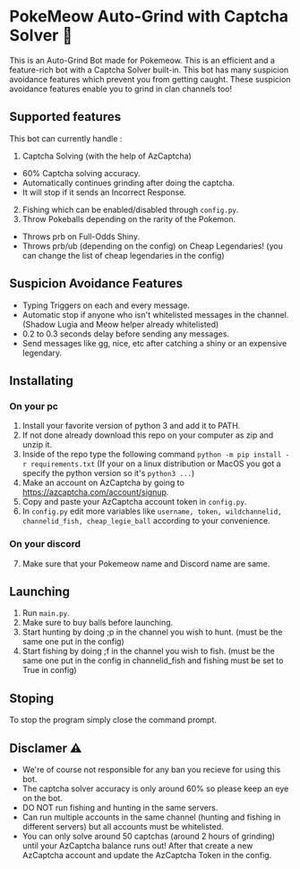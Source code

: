# PokeMeow Auto-Grind with Captcha Solver 🤖
This is an Auto-Grind Bot made for Pokemeow. This is an efficient and a feature-rich bot with a Captcha Solver built-in. This bot has many suspicion avoidance features which prevent you from getting caught. These suspicion avoidance features enable you to grind in clan channels too!

## Supported features
This bot can currently handle :
1. Captcha Solving (with the help of AzCaptcha)
- 60% Captcha solving accuracy.
- Automatically continues grinding after doing the captcha.
- It will stop if it sends an Incorrect Response.
2. Fishing which can be enabled/disabled through `config.py`.
3. Throw Pokeballs depending on the rarity of the Pokemon.
- Throws prb on Full-Odds Shiny.
- Throws prb/ub (depending on the config) on Cheap Legendaries! (you can change the list of cheap legendaries in the config)

## Suspicion Avoidance Features
- Typing Triggers on each and every message.
- Automatic stop if anyone who isn't whitelisted messages in the channel. (Shadow Lugia and Meow helper already whitelisted)
- 0.2 to 0.3 seconds delay before sending any messages.
- Send messages like gg, nice, etc after catching a shiny or an expensive legendary. 


## Installating

### On your pc
1. Install your favorite version of python 3 and add it to PATH.
2. If not done already download this repo on your computer as zip and unzip it.
3. Inside of the repo type the following command `python -m pip install -r requirements.txt` (If your on a linux distribution or MacOS you got a specify the python version so it's `python3 ...`)
4. Make an account on AzCaptcha by going to https://azcaptcha.com/account/signup.
5. Copy and paste your AzCaptcha account token in `config.py`.
6. In `config.py` edit more variables like `username, token, wildchannelid, channelid_fish, cheap_legie_ball` according to your convenience.

### On your discord
7. Make sure that your Pokemeow name and Discord name are same.

## Launching 
1. Run `main.py`.
2. Make sure to buy balls before launching.
3. Start hunting by doing ;p in the channel you wish to hunt. (must be the same one put in the config)
4. Start fishing by doing ;f in the channel you wish to fish. (must be the same one put in the config in channelid_fish and fishing must be set to True in config)

## Stoping
To stop the program simply close the command prompt.

## Disclamer ⚠️
- We're of course not responsible for any ban you recieve for using this bot.
- The captcha solver accuracy is only around 60% so please keep an eye on the bot.
- DO NOT run fishing and hunting in the same servers.
- Can run multiple accounts in the same channel (hunting and fishing in different servers) but all accounts must be whitelisted.
- You can only solve around 50 captchas (around 2 hours of grinding) until your AzCaptcha balance runs out! After that create a new AzCaptcha account and update the AzCaptcha Token in the config.
